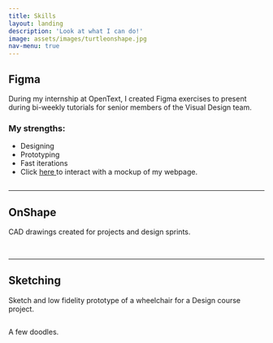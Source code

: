 ```yaml
---
title: Skills
layout: landing
description: 'Look at what I can do!'
image: assets/images/turtleonshape.jpg
nav-menu: true
---
```


<!-- Main -->
<div id="main">

<!-- One -->
<section id="one">
	<div class="inner">

<h2>Figma</h2>
<p>During my internship at OpenText, I created Figma exercises to present during bi-weekly tutorials for senior members of the Visual Design team.</p>
<div class="row">
	<div class="6u 12u$(small)">
		<h3>My strengths:</h3>
	</div>
	<p><div class="6u 12u$(small)">
		<ul>
			<li>Designing</li>
			<li>Prototyping</li>
			<li>Fast iterations</li>
			<li>Click <a href="https://www.figma.com/proto/RQptk8jcMXGXQXRB8WJxIB/Prototype?node-id=4%3A77&scaling=scale-down&page-id=0%3A1&starting-point-node-id=4%3A77">here </a>to interact with a mockup of my webpage.</li>
		</ul>
	</div></p>
</div>

<span class="image fit"><img src="{% link/assets/images/skill figma.png %}" alt="" /></span>
<hr class="major"/>
		
<h2>OnShape</h2>
<p>CAD drawings created for projects and design sprints.</p>
<span class="image fit"><img src="{% link assets/images/pokeball.png %}" alt="" /></span>
<span class="image fit"><img src="{% link assets/images/more cad.png %}" alt="" /></span>

<hr class="major"/>
		
<h2>Sketching</h2>
<p>Sketch and low fidelity prototype of a wheelchair for a Design course project.</p>
<span class="image fit"><img src="{% link assets/images/tsts.png %}" alt="" /></span>
<p>A few doodles.</p>
<span class="image fit"><img src="{% link assets/images/doodles.png %}" alt="" /></span>

